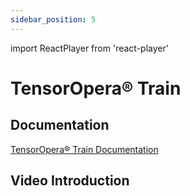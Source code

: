 ```yaml
---
sidebar_position: 5
---
```


import ReactPlayer from 'react-player'

# TensorOpera® Train

## Documentation
[TensorOpera® Train Documentation](./../train/index.md)

## Video Introduction
<ReactPlayer playing controls url='https://tensoropera.ai/train_v2.mp4' width="100%" height="528px"/>



